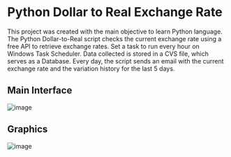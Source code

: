 # Python Dollar to Real Exchange Rate
This project was created with the main objective to learn Python language.
The Python Dollar-to-Real script checks the current exchange rate using a free API to retrieve exchange rates. Set a task to run every hour on Windows Task Scheduler. Data collected is stored in a CVS file, which serves as a Database. Every day, the script sends an email with the current exchange rate and the variation history for the last 5 days.
## Main Interface
![image](https://user-images.githubusercontent.com/104074960/165000023-2f269e00-e6e1-44b8-aba6-8e614dd71f54.png)

## Graphics
![image](https://user-images.githubusercontent.com/104074960/165000390-1c81834c-4b9c-43d7-b07f-0ba306394ec5.png)
